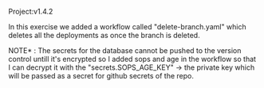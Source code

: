 Project:v1.4.2

In this exercise we added a workflow called "delete-branch.yaml" which deletes all the deployments as once the branch is deleted.

NOTE* : The secrets for the database cannot be pushed to the version control untill it's encrypted
so I added sops and age in the workflow so that I can decrypt it with the "secrets.SOPS_AGE_KEY" -> the private key
which will be passed as a secret for github secrets of the repo. 